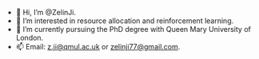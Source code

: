 - 👋 Hi, I’m @ZelinJi.
- 👀 I’m interested in resource allocation and reinforcement learning.
- 🌱 I’m currently pursuing the PhD degree with Queen Mary University of London.
- 📫 Email: z.ji@qmul.ac.uk or zelinji77@gmail.com.

<!---
ZelinJi/ZelinJi is a ✨ special ✨ repository because its `README.md` (this file) appears on your GitHub profile.
You can click the Preview link to take a look at your changes.
--->
